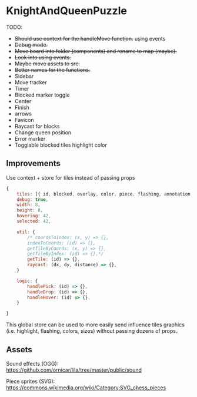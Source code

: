 # KnightAndQueenPuzzle

TODO:

* ~~Should use context for the handleMove function.~~ using events
* ~~Debug mode.~~
* ~~Move board into folder (components) and rename to map (maybe).~~
* ~~Look into using events.~~
* ~~Maybe move assets to src.~~
* ~~Better names for the functions.~~
* Sidebar
* Move tracker
* Timer
* Blocked marker toggle
* Center
* Finish
* arrows
* Favicon
* Raycast for blocks
* Change queen position
* Error marker
* Togglable blocked tiles highlight color


## Improvements

Use context + store for tiles instead of passing props
```js
{
    tiles: [{ id, blocked, overlay, color, piece, flashing, annotation, arrow }, {}]
    debug: true,
    width: 8,
    height: 8,
    hovering: 42,
    selected: 42,

    util: {
        /* coordsToIndex: (x, y) => {},
        indexToCoords: (id) => {},
        getTileByCoords: (x, y) => {},
        getTileByIndex: (id) => {},*/
        getTile: (id) => {},
        raycast: (dx, dy, distance) => {},
    }

    logic: {
        handlePick: (id) => {},
        handleDrop: (id) => {},
        handleHover: (id) => {},
    }

}
```

This global store can be used to more easily send influence tiles graphics (i.e. highlight,
flashing, colors, sizes) without passing dozens of props.

## Assets

Sound effects (OGG): https://github.com/ornicar/lila/tree/master/public/sound

Piece sprites (SVG): https://commons.wikimedia.org/wiki/Category:SVG_chess_pieces
